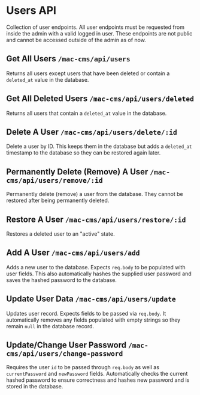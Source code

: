 # Users API

Collection of user endpoints. All user endpoints must be requested from inside the admin with a valid logged in user. These endpoints are not public and cannot be accessed outside of the admin as of now.

## Get All Users `/mac-cms/api/users`

Returns all users except users that have been deleted or contain a `deleted_at` value in the database.

## Get All Deleted Users `/mac-cms/api/users/deleted`

Returns all users that contain a `deleted_at` value in the database.

## Delete A User `/mac-cms/api/users/delete/:id`

Delete a user by ID. This keeps them in the database but adds a `deleted_at` timestamp to the database so they can be restored again later.

## Permanently Delete (Remove) A User `/mac-cms/api/users/remove/:id`

Permanently delete (remove) a user from the database. They cannot be restored after being permanently deleted.

## Restore A User `/mac-cms/api/users/restore/:id`

Restores a deleted user to an "active" state.

## Add A User `/mac-cms/api/users/add`

Adds a new user to the database. Expects `req.body` to be populated with user fields. This also automatically hashes the supplied user password and saves the hashed password to the database.

## Update User Data `/mac-cms/api/users/update`

Updates user record. Expects fields to be passed via `req.body`. It automatically removes any fields populated with empty strings so they remain `null` in the database record.

## Update/Change User Password `/mac-cms/api/users/change-password`

Requires the user `id` to be passed through `req.body` as well as `currentPassword` and `newPassword` fields. Automatically checks the current hashed password to ensure correctness and hashes new password and is stored in the database.
